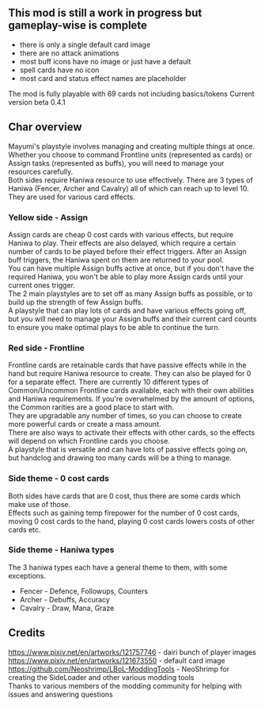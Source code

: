## This mod is still a work in progress but gameplay-wise is complete
 - there is only a single default card image
 - there are no attack animations
 - most buff icons have no image or just have a default
 - spell cards have no icon
 - most card and status effect names are placeholder

The mod is fully playable with 69 cards not including basics/tokens
Current version beta 0.4.1

## Char overview
Mayumi's playstyle involves managing and creating multiple things at once. Whether you choose to command Frontline units (represented as cards) or Assign tasks (represented as buffs), you will need to manage your resources carefully.  
Both sides require Haniwa resource to use effectively. There are 3 types of Haniwa (Fencer, Archer and Cavalry) all of which can reach up to level 10. They are used for various card effects. 

### Yellow side - Assign
Assign cards are cheap 0 cost cards with various effects, but require Haniwa to play. Their effects are also delayed, which require a certain number of cards to be played before their effect triggers. 
After an Assign buff triggers, the Haniwa spent on them are returned to your pool.  
You can have multiple Assign buffs active at once, but if you don't have the required Haniwa, you won't be able to play more Assign cards until your current ones trigger.  
The 2 main playstyles are to set off as many Assign buffs as possible, or to build up the strength of few Assign buffs.  
A playstyle that can play lots of cards and have various effects going off, but you will need to manage your Assign buffs and their current card counts to ensure you make optimal plays to be able to continue the turn. 

### Red side - Frontline
Frontline cards are retainable cards that have passive effects while in the hand but require Haniwa resource to create. They can also be played for 0 for a separate effect. 
There are currently 10 different types of Common/Uncommon Frontline cards available, each with their own abilities and Haniwa requirements. If you're overwhelmed by the amount of options, the Common rarities are a good place to start with.  
They are upgradable any number of times, so you can choose to create more powerful cards or create a mass amount.  
There are also ways to activate their effects with other cards, so the effects will depend on which Frontline cards you choose.  
A playstyle that is versatile and can have lots of passive effects going on, but handclog and drawing too many cards will be a thing to manage. 

### Side theme - 0 cost cards
Both sides have cards that are 0 cost, thus there are some cards which make use of those.  
Effects such as gaining temp firepower for the number of 0 cost cards, moving 0 cost cards to the hand, playing 0 cost cards lowers costs of other cards etc. 

### Side theme - Haniwa types
The 3 haniwa types each have a general theme to them, with some exceptions.  

 - Fencer - Defence, Followups, Counters
 - Archer - Debuffs, Accuracy
 - Cavalry - Draw, Mana, Graze

## Credits
https://www.pixiv.net/en/artworks/121757746 - dairi bunch of player images  
https://www.pixiv.net/en/artworks/121673550 - default card image  
https://github.com/Neoshrimp/LBoL-ModdingTools - NeoShrimp for creating the SideLoader and other various modding tools  
Thanks to various members of the modding community for helping with issues and answering questions